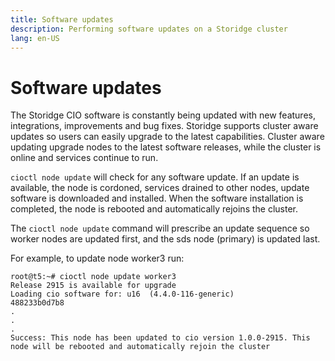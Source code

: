 ```yaml
---
title: Software updates
description: Performing software updates on a Storidge cluster
lang: en-US
---
```


# Software updates

The Storidge CIO software is constantly being updated with new features, integrations, improvements and bug fixes. Storidge supports cluster aware updates so users can easily upgrade to the latest capabilities. Cluster aware updating upgrade nodes to the latest software releases, while the cluster is online and services continue to run.

`cioctl node update` will check for any software update. If an update is available, the node is cordoned, services drained to other nodes, update software is downloaded and installed. When the software installation is completed, the node is rebooted and automatically rejoins the cluster.

The `cioctl node update` command will prescribe an update sequence so worker nodes are updated first, and the sds node (primary) is updated last.

For example, to update node worker3 run:
```
root@t5:~# cioctl node update worker3
Release 2915 is available for upgrade
Loading cio software for: u16  (4.4.0-116-generic)
488233b0d7b8
.
.
.
Success: This node has been updated to cio version 1.0.0-2915. This node will be rebooted and automatically rejoin the cluster
```
